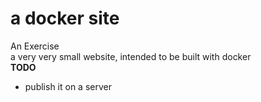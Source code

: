 # a docker site
An Exercise  
a very very small website, intended to be built with docker  
**TODO**
- publish it on a server  
